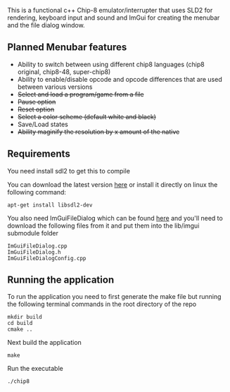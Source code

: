 This is a functional c++ Chip-8 emulator/interrupter that uses SLD2 for rendering, keyboard input and sound and ImGui for creating the menubar and the file dialog window. 

## Planned Menubar features
- Ability to switch between using different chip8 languages (chip8 original, chip8-48, super-chip8)
- Ability to enable/disable opcode and opcode differences that are used between various versions
- ~~Select and load a program/game from a file~~
- ~~Pause option~~
- ~~Reset option~~
- ~~Select a color scheme (default white and black)~~
- Save/Load states
- ~~Ability maginify the resolution by x amount of the native~~

## Requirements
You need install sdl2 to get this to compile

You can download the latest version [here](https://github.com/libsdl-org/SDL/releases/) or install it directly on linux the following command:
```
apt-get install libsdl2-dev
```

You also need ImGuiFileDialog which can be found [here](https://github.com/aiekick/ImGuiFileDialog) and you'll need to download the following files from it and put them into the lib/imgui submodule folder
```
ImGuiFileDialog.cpp
ImGuiFileDialog.h
ImGuiFileDialogConfig.cpp
```

## Running the application
To run the application you need to first generate the make file but running the following terminal commands in the root directory of the repo

```
mkdir build
cd build
cmake ..
```

Next build the application

```
make
```

Run the executable

```
./chip8
```